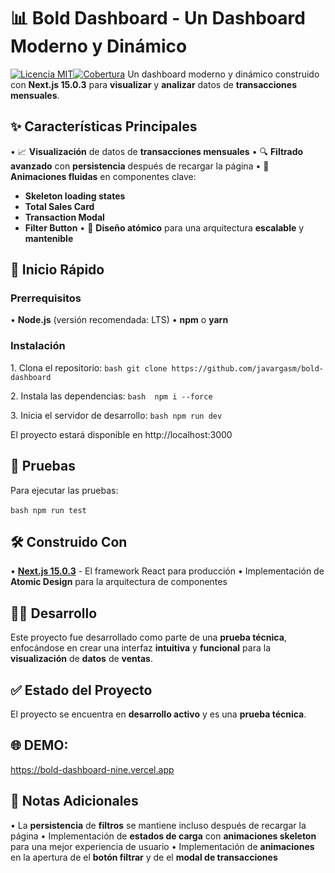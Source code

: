 # 📊 Bold Dashboard - Un **Dashboard Moderno** y **Dinámico** 
[![Licencia MIT](https://img.shields.io/badge/licencia-MIT-blue.svg)](https://opensource.org/licenses/MIT)[![Cobertura](https://img.shields.io/badge/coverage-100%25-brightgreen)](https://github.com/javargasm/mutant-adn-checker)
Un dashboard moderno y dinámico construido con **Next.js 15.0.3** para **visualizar** y **analizar** datos de **transacciones mensuales**.

## ✨ Características Principales

•⁠ ⁠📈 **Visualización** de datos de **transacciones mensuales**
•⁠ ⁠🔍 **Filtrado avanzado** con **persistencia** después de recargar la página
•⁠ ⁠💫 **Animaciones fluidas** en componentes clave:
  - **Skeleton loading states**
  - **Total Sales Card**
  - **Transaction Modal**  
  - **Filter Button**
•⁠ ⁠🎨 **Diseño atómico** para una arquitectura **escalable** y **mantenible**

## 🚀 Inicio Rápido

### Prerrequisitos

•⁠ ⁠**Node.js** (versión recomendada: LTS)
•⁠ ⁠**npm** o **yarn**

### Instalación

1.⁠ ⁠Clona el repositorio:
⁠```bash
git clone https://github.com/javargasm/bold-dashboard
⁠```

2.⁠ ⁠Instala las dependencias:
⁠```bash 
npm i --force
⁠```

3.⁠ ⁠Inicia el servidor de desarrollo:
⁠```bash
npm run dev
⁠```

El proyecto estará disponible en ⁠http://localhost:3000⁠

## 🧪 Pruebas

Para ejecutar las pruebas:

⁠```bash
npm run test
⁠```

## 🛠️ Construido Con

•⁠ ⁠[**Next.js 15.0.3**](https://nextjs.org/) - El framework React para producción
•⁠ ⁠Implementación de **Atomic Design** para la arquitectura de componentes

## 👨‍💻 Desarrollo

Este proyecto fue desarrollado como parte de una **prueba técnica**, enfocándose en crear una interfaz **intuitiva** y **funcional** para la **visualización** de **datos** de **ventas**.

## ✅ Estado del Proyecto

El proyecto se encuentra en **desarrollo activo** y es una **prueba técnica**.

## 🌐 DEMO: 
https://bold-dashboard-nine.vercel.app

## 📝 Notas Adicionales

•⁠ ⁠La **persistencia** de **filtros** se mantiene incluso después de recargar la página
•⁠ ⁠Implementación de **estados de carga** con **animaciones skeleton** para una mejor experiencia de usuario
•⁠ ⁠Implementación de **animaciones** en la apertura de el **botón filtrar** y de el **modal de transacciones**
